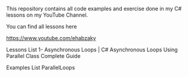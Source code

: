 This repository contains all code examples and exercise done in my C# lessons on my YouTube Channel.

You can find all lessons here

https://www.youtube.com/ehabzaky

Lessons List
1- Asynchronous Loops | C# Asynchronous Loops Using Parallel Class Complete Guide

Examples List
ParallelLoops
